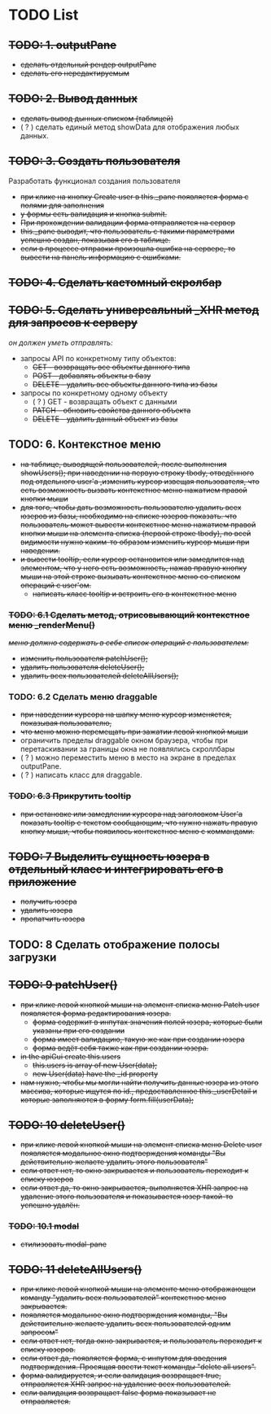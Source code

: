 # TODO List

## ~~TODO: 1. outputPane~~

* ~~сделать отдельный рендер outputPane~~
* ~~сделать его нередактируемым~~

## ~~TODO: 2. Вывод данных~~

* ~~сделать вывод дынных списком (таблицей)~~
* ( ? ) сделать единый метод showData для отображения любых данных.

## ~~TODO: 3. Создать пользователя~~

Разработать функционал создания пользователя

* ~~при клике на кнопку Create user в this._pane появляется форма с полями для заполнения~~
* ~~у формы есть валидация и кнопка submit.~~
* ~~При прохождении вaлидации форма отправляется на сервер~~
* ~~this._pane выводит, что пользователь с такими параметрами успешно создан, показывая его в таблице.~~
* ~~если в процессе отправки произошла ошибка на сервере, то вывести на панель информацию с ошибками.~~

## ~~TODO: 4. Сделать кастомный скролбар~~

## ~~TODO: 5. Сделать универсальный _XHR метод для запросов к серверу~~

*он должен уметь отправлять:*

* запросы API по конкретному типу объектов:
  * ~~GET - возвращать все объекты данного типа~~
  * ~~POST - добавлять объекты в базу~~
  * ~~DELETE - удалить все объекты данного типа из базы~~
* запросы по конкретному одному объекту
  * ( ? ) GET - возвращать объект с данными
  * ~~PATCH - обновить свойства данного объекта~~
  * ~~DELETE - удалить данный объект из базы~~

## TODO: 6. Контекстное меню

* ~~на таблице, выводящей пользователей, после выполнения showUsers(); при наведении на первую строку tbody, отведённого под отдельного user'а ,изменить курсор извещая пользователя, что есть возможность вызвать контекстное меню нажатием правой кнопки мыши~~
* ~~для того, чтобы дать возможность пользователю удалить всех юзеров из базы, необходимо на списке юзеров показать. что пользователь может вывести контекстное меню нажатием правой кнопки мыши на элемента списка (первой строке tbody), по всей видимости нужно каким-то образом изменить курсор мыши при наведении.~~
* ~~и вывести tooltip, если курсор остановится или замедлится над элементом, что у него есть возможность, нажав правую кнопку мыши на этой строке вызывать контекстное меню со списком операций с user'ом.~~
  * ~~написать класс tooltip и встроить его в контекстное меню~~

### ~~TODO: 6.1 Сделать метод, отрисовывающий контекстное меню _renderMenu()~~

~~*меню должно содержать в себе список операций с пользователем:*~~

* ~~изменить пользователя patchUser();~~
* ~~удалить пользователя deleteUser();~~
* ~~удалить всех пользователей deleteAllUsers();~~


### TODO: 6.2 Сделать меню draggable

* ~~при наведении курсора на шапку меню курсор изменяется, показывая пользователю,~~
* ~~что меню можно перемещать при зажатии левой кнопкой мыши~~
* ограничить пределы draggable окном браузера, чтобы при перетаскивании за границы окна не появлялись скроллбары
* ( ? ) можно переместить меню в место на экране в пределах outputPane.
* ( ? ) написать класс для draggable.

### ~~TODO: 6.3 Прикрутить tooltip~~

* ~~при остановке или замедлении курсора над заголовком User'a показать tooltip с текстом сообщающим, что нужно нажать правую кнопку мыши, чтобы появилось контекстное меню с коммандами.~~

## ~~TODO: 7 Выделить сущность юзера в отдельный класс и интегрировать его в приложение~~

* ~~получить юзера~~
* ~~удалить юзера~~
* ~~пропатчить юзера~~

## TODO: 8 Сделать отображение полосы загрузки

## ~~TODO: 9 patchUser()~~

* ~~при клике левой кнопкой мыши на элемент списка меню Patch user появляется форма редактирования юзера.~~
  * ~~форма содержит в инпутах значения полей юзера, которые были указаны при его создании~~
  * ~~форма имеет валидацию, такую же как при создании юзера~~
  * ~~форма ведёт себя также как при создании юзера.~~
* ~~in the apiGui create this.users~~
  * ~~this.users is array of new User(data);~~
  * ~~new User(data) have the _id property~~
* ~~нам нужно, чтобы мы могли найти получить данные юзера из этого массива, которые ищутся по id., предоставленное  this._userDetail и которые заполняются в форму  form.fill(userData);~~

## ~~TODO: 10 deleteUser()~~

* ~~при клике левой кнопкой мыши на элемент списка меню Delete user появляется модальное окно подтверждения команды "Вы действительно желаете удалить этого пользователя"~~
* ~~если ответ нет, то окно закрывается и пользователь переходит к списку юзеров~~
* ~~если ответ да, то окно закрывается, выполняется XHR запрос на удаление этого пользователя и показывается юзер такой-то успешно удалён.~~

### ~~TODO: 10.1 modal~~

* ~~стилизовать modal-pane~~

## ~~TODO: 11 deleteAllUsers()~~

* ~~при клике левой кнопкой мыши на элементе меню отображающеи команду "удалить всех пользователей" контекстное меню закрывается.~~
* ~~появляется модальное окно подтверждения команды, "Вы действительно желаете удалить всех пользователей одним запросом"~~
* ~~если ответ нет, тогда окно закрывается, и пользователь переходит к списку юзеров.~~
* ~~если ответ да, появляется форма, с инпутом для введения подтверждения. Просящая ввести текст команды "delete all users".~~
* ~~форма валидируется, и если валидация возвращает true, отправляется XHR запрос на удаление всех пользователей.~~
* ~~если валидация возвращает false форма показывает не отправляется.~~